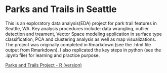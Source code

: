 # Parks and Trails in Seattle

This is an exploratory data analysis(EDA) project for park trail features in Seattle, WA. Key analysis procedures include: data wrangling,
outlier detection and treament, Vector Space modeling application in surface type classification, PCA and clustering analysis as well as 
map visualizations. The project was originally completed in Rmarkdown (see the .html file output from Rmarkdown). I also replicated the key steps in python (see the .ipynb file) for learning and practice purpose. 


[Parks and Trails Project - R (version)](http://htmlpreview.github.io/?https://github.com/wanjingz/Park-and-Trails-Project/blob/master/Project2_Jingzhe_Wang.html)


